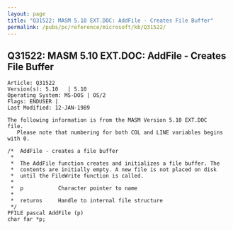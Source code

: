 ```yaml
---
layout: page
title: "Q31522: MASM 5.10 EXT.DOC: AddFile - Creates File Buffer"
permalink: /pubs/pc/reference/microsoft/kb/Q31522/
---
```


## Q31522: MASM 5.10 EXT.DOC: AddFile - Creates File Buffer

	Article: Q31522
	Version(s): 5.10   | 5.10
	Operating System: MS-DOS | OS/2
	Flags: ENDUSER |
	Last Modified: 12-JAN-1989
	
	The following information is from the MASM Version 5.10 EXT.DOC
	file.
	   Please note that numbering for both COL and LINE variables begins
	with 0.
	
	/*  AddFile - creates a file buffer
	 *
	 *  The AddFile function creates and initializes a file buffer. The
	 *  contents are initially empty. A new file is not placed on disk
	 *  until the FileWrite function is called.
	 *
	 *  p           Character pointer to name
	 *
	 *  returns     Handle to internal file structure
	 */
	PFILE pascal AddFile (p)
	char far *p;
